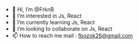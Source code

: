 - 👋 Hi, I’m @FrknB
- 👀 I’m interested in Js, React
- 🌱 I’m currently learning Js, React
- 💞️ I’m looking to collaborate on Js, React
- 📫 How to reach me  mail : fbozok26@gmail.com

<!---
FrknB/FrknB is a ✨ special ✨ repository because its `README.md` (this file) appears on your GitHub profile.
You can click the Preview link to take a look at your changes.
--->
